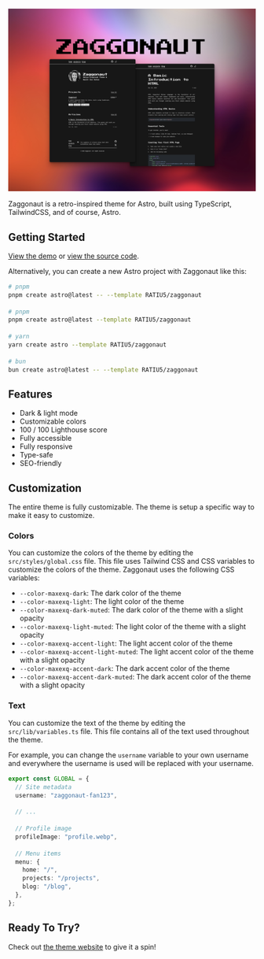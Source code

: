 ![Zaggonaut, a retro-inspired theme for Astro.](./images/README.png)

Zaggonaut is a retro-inspired theme for Astro, built using TypeScript, TailwindCSS, and of course, Astro.

## Getting Started

[View the demo](https://zaggonaut.dev) or [view the source code](https://github.com/RATIU5/zaggonaut).

Alternatively, you can create a new Astro project with Zaggonaut like this:

```bash
# pnpm
pnpm create astro@latest -- --template RATIU5/zaggonaut

# pnpm
pnpm create astro@latest --template RATIU5/zaggonaut

# yarn
yarn create astro --template RATIU5/zaggonaut

# bun
bun create astro@latest -- --template RATIU5/zaggonaut
```

## Features

- Dark & light mode
- Customizable colors
- 100 / 100 Lighthouse score
- Fully accessible
- Fully responsive
- Type-safe
- SEO-friendly

## Customization

The entire theme is fully customizable. The theme is setup a specific way to make it easy to customize.

### Colors

You can customize the colors of the theme by editing the `src/styles/global.css` file.
This file uses Tailwind CSS and CSS variables to customize the colors of the theme.
Zaggonaut uses the following CSS variables:

- `--color-maxexq-dark`: The dark color of the theme
- `--color-maxexq-light`: The light color of the theme
- `--color-maxexq-dark-muted`: The dark color of the theme with a slight opacity
- `--color-maxexq-light-muted`: The light color of the theme with a slight opacity
- `--color-maxexq-accent-light`: The light accent color of the theme
- `--color-maxexq-accent-light-muted`: The light accent color of the theme with a slight opacity
- `--color-maxexq-accent-dark`: The dark accent color of the theme
- `--color-maxexq-accent-dark-muted`: The dark accent color of the theme with a slight opacity

### Text

You can customize the text of the theme by editing the `src/lib/variables.ts` file.
This file contains all of the text used throughout the theme.

For example, you can change the `username` variable to your own username and everywhere the username is used will be replaced with your username.

```typescript
export const GLOBAL = {
  // Site metadata
  username: "zaggonaut-fan123",

  // ...

  // Profile image
  profileImage: "profile.webp",

  // Menu items
  menu: {
    home: "/",
    projects: "/projects",
    blog: "/blog",
  },
};
```

## Ready To Try?

Check out [the theme website](https://zaggonaut.dev) to give it a spin!
